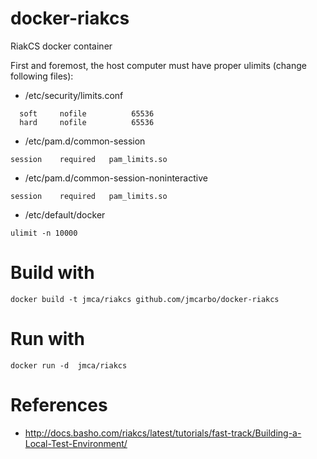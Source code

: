 docker-riakcs
=============

RiakCS docker container

First and foremost, the host computer must have proper ulimits (change following files):

* /etc/security/limits.conf

```
  soft     nofile          65536
  hard     nofile          65536
```

* /etc/pam.d/common-session

```
session    required   pam_limits.so
```

* /etc/pam.d/common-session-noninteractive

```
session    required   pam_limits.so
```

* /etc/default/docker

```
ulimit -n 10000
```

# Build with

```
docker build -t jmca/riakcs github.com/jmcarbo/docker-riakcs
```

# Run with
```
docker run -d  jmca/riakcs 
```

# References

* http://docs.basho.com/riakcs/latest/tutorials/fast-track/Building-a-Local-Test-Environment/
